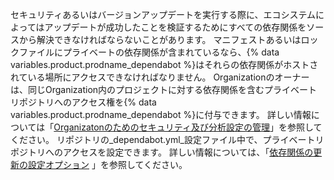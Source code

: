 セキュリティあるいはバージョンアップデートを実行する際に、エコシステムによってはアップデートが成功したことを検証するためにすべての依存関係をソースから解決できなければならないことがあります。 マニフェストあるいはロックファイルにプライベートの依存関係が含まれているなら、{% data variables.product.prodname_dependabot %}はそれらの依存関係がホストされている場所にアクセスできなければなりません。 Organizationのオーナーは、同じOrganization内のプロジェクトに対する依存関係を含むプライベートリポジトリへのアクセス権を{% data variables.product.prodname_dependabot %}に付与できます。 詳しい情報については「[Organizatonのためのセキュリティ及び分析設定の管理](/organizations/keeping-your-organization-secure/managing-security-and-analysis-settings-for-your-organization#allowing-dependabot-to-access-private-dependencies)」を参照してください。 リポジトリの_dependabot.yml_設定ファイル中で、プライベートリポジトリへのアクセスを設定できます。 詳しい情報については、「[依存関係の更新の設定オプション](/github/administering-a-repository/configuration-options-for-dependency-updates#configuration-options-for-private-registries) 」を参照してください。
